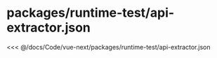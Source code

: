 # packages/runtime-test/api-extractor.json

<<< @/docs/Code/vue-next/packages/runtime-test/api-extractor.json
